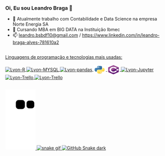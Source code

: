 ### Oi, Eu sou Leandro Braga 👋


- 🔭 Atualmente trabalho com Contabilidade e Data Science na empresa Norte Energia SA
- 🌱 Cursando MBA em BIG DATA na Instituição Ibmec
- 📫 leandro.bsbdf10@gmail.com / https://www.linkedin.com/in/leandro-braga-alves-781610a2


<div align="center">
  <a href="https://github.com/Leandro-Braga">
</div>

  ##
  
</div>
Linguagens de programação e tecnologias mais usadas:
 <div style="display: inline_block"><br>
  <img align="center" alt="Lyon-R" height="30" width="40" src="https://cdn.jsdelivr.net/gh/devicons/devicon/icons/rstudio/rstudio-original.svg">
  <img align="center" alt="Lyon-MYSQL" height="30" width="40" src="https://cdn.jsdelivr.net/gh/devicons/devicon/icons/mysql/mysql-plain.svg">
  <img align="center" alt="Lyon-pandas" height="30" width="40" src="https://cdn.jsdelivr.net/gh/devicons/devicon/icons/pandas/pandas-original.svg">
  <img align="center" alt="Lyon-Python" height="30" width="40" src="https://raw.githubusercontent.com/devicons/devicon/master/icons/python/python-original.svg">
  <img align="center" alt="Lyon-Csharp" height="30" width="40" src="https://raw.githubusercontent.com/devicons/devicon/master/icons/csharp/csharp-original.svg">
  <img align="center" alt="Lyon-Jupyter" height="30" width="40" src="https://cdn.jsdelivr.net/gh/devicons/devicon/icons/jupyter/jupyter-original-wordmark.svg">
  <img align="center" alt="Lyon-Trello" height="30" width="40" src="https://cdn.jsdelivr.net/gh/devicons/devicon/icons/trello/trello-plain.svg">
  <img align="center" alt="Lyon-Trello" height="45" width="48" src="https://img.icons8.com/color/48/000000/power-bi.png"/>
</div>
    
  ##
 
<div> 
  
  ![Snake animation](https://github.com/Leandro-Braga/Leandro-Braga/blob/output/github-contribution-grid-snake.svg)
  ![snake gif](https://github.com/Leandro-Braga/Leandro-Braga/blob/output/github-contribution-grid-snake.gif)
  ![GitHub Snake dark](https://github.com/Leandro-Braga/Leandro-Braga/blob/output/github-snake-dark.svg)

</div>
